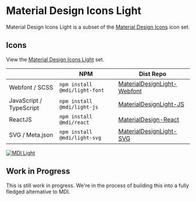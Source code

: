 # Material Design Icons Light

Material Design Icons Light is a subset of the [Material Design Icons](https://pictogrammers.com/library/mdi) icon set.

## Icons

View the [Material Design Icons Light](https://pictogrammers.com/library/mdil) set.

|                         | NPM                           | Dist Repo |
|-------------------------|-------------------------------|-----------|
| Webfont / SCSS          | `npm install @mdi/light-font` | [MaterialDesignLight-Webfont](https://github.com/Templarian/MaterialDesignLight-Webfont) |
| JavaScript / TypeScript | `npm install @mdi/light-js`   | [MaterialDesignLight-JS](https://github.com/Templarian/MaterialDesignLight-JS) |
| ReactJS                 | `npm install @mdi/react`      | [MaterialDesign-React](https://github.com/Templarian/MaterialDesign-React) |
| SVG / Meta.json         | `npm install @mdi/light-svg`  | [MaterialDesignLight-SVG](https://github.com/Templarian/MaterialDesignLight-SVG)     |

[![MDI Light](http://i.imgur.com/wZcQzBX.png)](https://pictogrammers.com/library/mdil)

## Work in Progress

This is still work in progress. We're in the process of building this into a fully fledged alternative to MDI.
